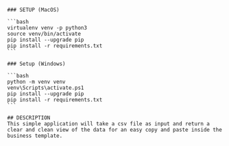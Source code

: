 
    ### SETUP (MacOS)

    ```bash
    virtualenv venv -p python3
    source venv/bin/activate
    pip install --upgrade pip
    pip install -r requirements.txt
    ```

    ### Setup (Windows)

    ```bash
    python -m venv venv
    venv\Scripts\activate.ps1
    pip install --upgrade pip
    pip install -r requirements.txt
    ```

    ## DESCRIPTION
    This simple application will take a csv file as input and return a clear and clean view of the data for an easy copy and paste inside the business template.

    